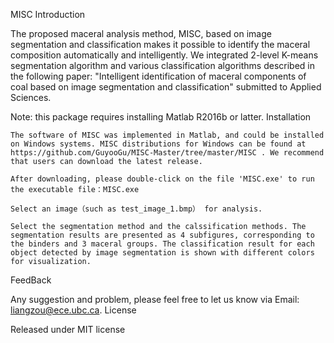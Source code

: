 MISC
Introduction

The proposed maceral analysis method, MISC, based on image segmentation and classification makes it possible to identify the maceral composition automatically and intelligently. We integrated 2-level K-means segmentation algorithm and various classification algorithms described in the following paper: "Intelligent identification of maceral components of coal based on image segmentation and classification" submitted to Applied Sciences.

Note: this package requires installing Matlab R2016b or latter.
Installation

    The software of MISC was implemented in Matlab, and could be installed on Windows systems. MISC distributions for Windows can be found at https://github.com/GuyooGu/MISC-Master/tree/master/MISC . We recommend that users can download the latest release.

    After downloading, please double-click on the file 'MISC.exe' to run the executable file：MISC.exe

    Select an image（such as test_image_1.bmp） for analysis.

    Select the segmentation method and the calssification methods. The segmentation results are presented as 4 subfigures, corresponding to the binders and 3 maceral groups. The classification result for each object detected by image segmentation is shown with different colors for visualization.

FeedBack

Any suggestion and problem, please feel free to let us know via Email: liangzou@ece.ubc.ca.
License

Released under MIT license
